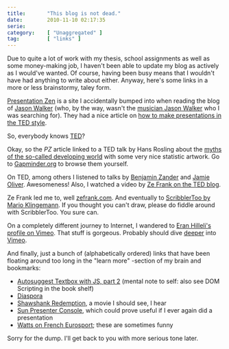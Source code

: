 ```yaml
---
title:       "This blog is not dead."
date:        2010-11-10 02:17:35
serie:       
category:    [ "Unaggregated" ]
tag:         [ "links" ]
---
```


Due to quite a lot of work with my thesis, school assignments as well as some money-making job, I haven't been able to update my blog as actively as I would've wanted. Of course, having been busy means that I wouldn't have had anything to write about either. Anyway, here's some links in a more or less brainstormy, taley form.

[Presentation Zen](http://www.presentationzen.com/) is a site I accidentally bumped into when reading the blog of [Jason Walker](http://www.jasonwalker.com/) (who, by the way, wasn't the [musician Jason Walker](http://www.myspace.com/jasonwalkeronline) who I was searching for). They had a nice article on [how to make presentations in the TED style](http://www.presentationzen.com/presentationzen/2009/05/making-presentations-in-the-ted-style.html).

So, everybody knows [TED](http://www.ted.com/)?

Okay, so the *PZ* article linked to a TED talk by Hans Rosling about the [myths of the so-called developing world](http://www.ted.com/index.php/talks/hans_rosling_shows_the_best_stats_you_ve_ever_seen.html) with some very nice statistic artwork. Go to [Gapminder.org](http://www.ted.com/index.php/talks/hans_rosling_shows_the_best_stats_you_ve_ever_seen.html) to browse them yourself.

On TED, among others I listened to talks by [Benjamin Zander](http://www.ted.com/index.php/talks/benjamin_zander_on_music_and_passion.html) and [Jamie Oliver](http://www.ted.com/talks/lang/eng/jamie_oliver.html). Awesomeness! Also, I watched a video by [Ze Frank on the TED blog](http://blog.ted.com/2006/08/29/ze_frank_on_ted/).

Ze Frank led me to, well [zefrank.com](http://www.zefrank.com/). And eventually to [ScribblerToo by Mario Klingemann](http://www.zefrank.com/scribbler/scribblertoo/). If you thought you can't draw, please do fiddle around with ScribblerToo. You sure can.

On a completely different journey to Internet, I wandered to [Eran Hilleli's profile on Vimeo](http://vimeo.com/eranhill). That stuff is gorgeous. Probably should dive [deeper](http://vimeo.com/3872617) into [Vimeo](http://vimeo.com/).

And finally, just a bunch of (alphabetically ordered) links that have been floating around too long in the "learn more" -section of my brain and bookmarks:

- [Autosuggest Textbox with JS, part 2](http://www.webreference.com/programming/javascript/ncz/column2/4.html) (mental note to self: also see DOM Scripting in the book shelf)
- [Diaspora](http://www.joindiaspora.com/)
- [Shawshank Redemption](http://www.imdb.com/title/tt0111161/), a movie I should see, I hear
- [Sun Presenter Console](http://extensions.services.openoffice.org/project/presenter-screen), which could prove useful if I ever again did a presentation
- [Watts on French Eurosport](http://video.eurosport.fr/watts/videos.shtml); these are sometimes funny

Sorry for the dump. I'll get back to you with more serious tone later.
